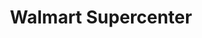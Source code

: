 ---
title: "Walmart Supercenter"
url: /tampa/walmart-supercenter-gunn-highway/
shop: supermarket
---